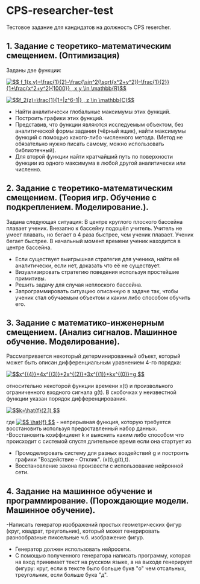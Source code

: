 # CPS-researcher-test
Тестовое задание для кандидатов на должность CPS resercher.

## 1. Задание с теоретико-математическим смещением. (Оптимизация)
Заданы две функции:

<a href="https://www.codecogs.com/eqnedit.php?latex=$$&space;f_1(x,y)=\frac{1}{2}-\frac{\sin^2(\sqrt{x^2&plus;y^2})-\frac{1}{2}}{1&plus;\frac{x^2&plus;y^2}{1000}}&space;,&space;x,y&space;\in&space;\mathbb{R}$$" target="_blank"><img src="https://latex.codecogs.com/gif.latex?$$&space;f_1(x,y)=\frac{1}{2}-\frac{\sin^2(\sqrt{x^2&plus;y^2})-\frac{1}{2}}{1&plus;\frac{x^2&plus;y^2}{1000}}&space;,&space;x,y&space;\in&space;\mathbb{R}$$" title="$$ f_1(x,y)=\frac{1}{2}-\frac{\sin^2(\sqrt{x^2+y^2})-\frac{1}{2}}{1+\frac{x^2+y^2}{1000}} , x,y \in \mathbb{R}$$" /></a>

<a href="https://www.codecogs.com/eqnedit.php?latex=$$f_2(z)=\frac{1}{1&plus;|z^6-1|}&space;,&space;z&space;\in&space;\mathbb{C}$$" target="_blank"><img src="https://latex.codecogs.com/gif.latex?$$f_2(z)=\frac{1}{1&plus;|z^6-1|}&space;,&space;z&space;\in&space;\mathbb{C}$$" title="$$f_2(z)=\frac{1}{1+|z^6-1|} , z \in \mathbb{C}$$" /></a>

- Найти аналитически глобальные максимумы этих функций.
- Построить графики этих функций.
- Представив, что функции являются исследуемым объектом, без аналитической формы задания (чёрный ящик), найти максимумы функций с помощью какого-либо численного метода. (Метод не обязательно нужно писать самому, можно использовать библиотечный).
- Для второй функции найти кратчайший путь по поверхности функции из одного максимума в любой другой аналитически или численно.

## 2. Задание с теоретико-математическим смещением. (Теория игр. Обучение с подкреплением. Моделирование.).
Задана следующая ситуация:
В центре круглого плоского бассейна плавает ученик. Внезапно к бассейну подошёл учитель. Учитель не умеет плавать, но бегает в 4 раза быстрее, чем ученик плавает. Ученик бегает быстрее. В начальный момент времени ученик находится в центре бассейна.
- Если существует выигрышная стратегия для ученика, найти её аналитически, если нет, доказать что её не существует.
- Визуализировать стратегию поведения используя простейшие примитивы.
- Решить задачу для случая неплоского бассейна.
- Запрограммировать ситуацию описанную в задаче так, чтобы ученик стал обучаемым объектом и каким либо способом обучить его. 

## 3. Задание с математико-инженерным смещением. (Анализ сигналов. Машинное обучение. Моделирование).
Рассматривается некоторый детерминированный объект, который может быть описан дифференциальным уравнением 4-го порядка:

<a href="https://www.codecogs.com/eqnedit.php?latex=$$x^{(4)}&plus;4x^{(3)}&plus;2x^{(2)}&plus;3x^{(1)}&plus;kx^{(0)}=g&space;$$" target="_blank"><img src="https://latex.codecogs.com/gif.latex?$$x^{(4)}&plus;4x^{(3)}&plus;2x^{(2)}&plus;3x^{(1)}&plus;kx^{(0)}=g&space;$$" title="$$x^{(4)}+4x^{(3)}+2x^{(2)}+3x^{(1)}+kx^{(0)}=g $$" /></a>

относительно некоторой функции времени x(t) и произвольного ограниченного входного сигнала g(t). В скобочках у неизвестной функции указан порядок дифференцирования.

 <a href="https://www.codecogs.com/eqnedit.php?latex=$$k=\hat{f}(2.1)&space;$$" target="_blank"><img src="https://latex.codecogs.com/gif.latex?$$k=\hat{f}(2.1)&space;$$" title="$$k=\hat{f}(2.1) $$" /></a>
 
где <a href="https://www.codecogs.com/eqnedit.php?latex=$$&space;\hat{f}&space;$$" target="_blank"><img src="https://latex.codecogs.com/gif.latex?$$&space;\hat{f}&space;$$" title="$$ \hat{f} $$" /></a>  - непрерывная функция, которую требуется восстановить используя предоставленный набор данных.
-Восстановить коэффициент k и выяснить каким либо способом что происходит с системой спустя длительное время если она стартует из 
- Промоделировать систему для разных воздействий g и построить графики "Воздействие - Отклик". (x(t),g(t),t).
- Восстановление закона  произвести с использование нейронной сети.

## 4. Задание на машинное обучение и программирование. (Порождающие модели. Машинное обучение).
-Написать генератор изображений простых геометрических фигур (круг, квадрат, треугольник), который может генерировать разнообразные пиксельные ч.б. изображение фигур.
- Генератор должен использовать нейросети.
- С помощью полученного генератора написать программу, которая на вход принимает текст на русском языке, а на выходе генерирует фигуру: круг, если в тексте было больше букв "о" чем отсальных, треугольник, если больше букв "д".
